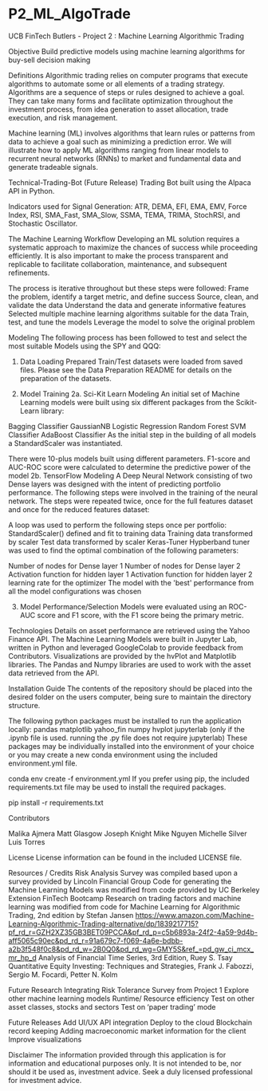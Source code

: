 # P2_ML_AlgoTrade
UCB FinTech Butlers - Project 2 : Machine Learning Algorithmic Trading

Objective
Build predictive models using machine learning algorithms for buy-sell decision making 

Definitions
Algorithmic trading relies on computer programs that execute algorithms to automate some or all elements of a trading strategy. Algorithms are a sequence of steps or rules designed to achieve a goal. They can take many forms and facilitate optimization throughout the investment process, from idea generation to asset allocation, trade execution, and risk management.

Machine learning (ML) involves algorithms that learn rules or patterns from data to achieve a goal such as minimizing a prediction error. 
We will illustrate how to apply ML algorithms ranging from linear models to recurrent neural networks (RNNs) to market and fundamental data and generate tradeable signals.

Technical-Trading-Bot (Future Release)
Trading Bot built using the Alpaca API in Python. 

Indicators used for Signal Generation: ATR, DEMA, EFI, EMA, EMV, Force Index, RSI, SMA_Fast, SMA_Slow, SSMA, TEMA, TRIMA,   StochRSI, and Stochastic Oscillator.

The Machine Learning Workflow
Developing an ML solution requires a systematic approach to maximize the chances of success while proceeding efficiently. It is also important to make the process transparent and replicable to facilitate collaboration, maintenance, and subsequent refinements.

The process is iterative throughout but these steps were followed:
Frame the problem, identify a target metric, and define success
Source, clean, and validate the data
Understand the data and generate informative features
Selected multiple machine learning algorithms suitable for the data
Train, test, and tune the models
Leverage the model to solve the original problem

Modeling
The following process has been followed to test and select the most suitable Models using the SPY and QQQ:

1. Data Loading
Prepared Train/Test datasets were loaded from saved files. Please see the Data Preparation README for details on the preparation of the datasets.

2. Model Training
2a. Sci-Kit Learn Modeling
An initial set of Machine Learning models were built using six different packages from the Scikit-Learn library:

Bagging Classifier
GaussianNB
Logistic Regression
Random Forest
SVM Classifier
AdaBoost Classifier
As the initial step in the building of all models a StandardScaler was instantiated.

There were 10-plus models built using different parameters. 
F1-score and AUC-ROC score were calculated to determine the predictive power of the model
2b. TensorFlow Modeling
A Deep Neural Network consisting of two Dense layers was designed with the intent of predicting portfolio performance. The following steps were involved in the training of the neural network. The steps were repeated twice, once for the full features dataset and once for the reduced features dataset:

A loop was used to perform the following steps once per portfolio:
StandardScaler() defined and fit to training data
Training data transformed by scaler
Test data transformed by scaler
Keras-Tuner Hypberband tuner was used to find the optimal combination of the following parameters:

Number of nodes for Dense layer 1
Number of nodes for Dense layer 2
Activation function for hidden layer 1
Activation function for hidden layer 2
learning rate for the optimizer
The model with the 'best' performance from all the model configurations was chosen

3. Model Performance/Selection
Models were evaluated using an ROC-AUC score and F1 score, with the F1 score being the primary metric.

Technologies
Details on asset performance are retrieved using the Yahoo Finance API.
The Machine Learning Models were built in Jupyter Lab, written in Python and leveraged GoogleColab to provide feedback from Contributors.
Visualizations are provided by the hvPlot and Matplotlib libraries.
The Pandas and Numpy libraries are used to work with the asset data retrieved from the API.

Installation Guide
The contents of the repository should be placed into the desired folder on the users computer, being sure to maintain the directory structure.

The following python packages must be installed to run the application locally:
pandas
matplotlib
yahoo_fin
numpy
hvplot
jupyterlab (only if the .ipynb file is used. running the .py file does not require jupyterlab)
These packages may be individually installed into the environment of your choice or you may create a new conda environment using the included environment.yml file.

conda env create -f environment.yml
If you prefer using pip, the included requirements.txt file may be used to install the required packages.

pip install -r requirements.txt

Contributors

Malika Ajmera
Matt Glasgow
Joseph Knight
Mike Nguyen
Michelle Silver
Luis Torres


License
License information can be found in the included LICENSE file.

Resources / Credits
Risk Analysis Survey was compiled based upon a survey provided by Lincoln Financial Group
Code for generating the Machine Learning Models was modified from code provided by UC Berkeley Extension FinTech Bootcamp
Research on trading factors and machine learning was modified from code for Machine Learning for Algorithmic Trading, 2nd edition by Stefan Jansen https://www.amazon.com/Machine-Learning-Algorithmic-Trading-alternative/dp/1839217715?pf_rd_r=GZH2XZ35GB3BET09PCCA&pf_rd_p=c5b6893a-24f2-4a59-9d4b-aff5065c90ec&pd_rd_r=91a679c7-f069-4a6e-bdbb-a2b3f548f0c8&pd_rd_w=2B0Q0&pd_rd_wg=GMY5S&ref_=pd_gw_ci_mcx_mr_hp_d 
Analysis of Financial Time Series, 3rd Edition, Ruey S. Tsay
Quantitative Equity Investing: Techniques and Strategies, Frank J. Fabozzi, Sergio M. Focardi, Petter N. Kolm

Future Research
Integrating Risk Tolerance Survey from Project 1
Explore other machine learning models
Runtime/ Resource efficiency
Test on other asset classes, stocks and sectors
Test on ‘paper trading’ mode

Future Releases
Add UI/UX
API integration
Deploy to the cloud
Blockchain record keeping 
Adding macroeconomic market information for the client
Improve visualizations


Disclaimer
The information provided through this application is for information and educational purposes only. It is not intended to be, nor should it be used as, investment advice. Seek a duly licensed professional for investment advice.
